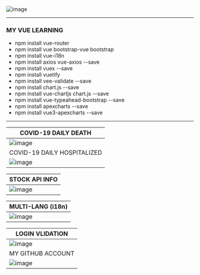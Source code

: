

![image](https://user-images.githubusercontent.com/40432032/145327577-b3902445-404a-4b2f-966b-283a8718c5dc.png)

<hr>

<H3>MY VUE LEARNING</H3>
<https://vuejs.org/>

<ul>
  <li>
    npm install vue-router
  </li>
    <li>
    npm install vue bootstrap-vue bootstrap
  </li>
    <li>
    npm install vue-i18n
  </li>
  <li>
    npm install axios vue-axios --save
  </li>  
  <li>
    npm install vuex --save
  </li>
  <li>
    npm install vuetify
  </li>
  <li>
    npm install vee-validate --save
  </li>
  <li>
   npm install chart.js --save
  </li>
  <li>
    npm install vue-chartjs chart.js --save
  </li>
  <li>
    npm install vue-typeahead-bootstrap --save
  </li>
  <li>
    npm install apexcharts --save
  </li>
  <li>
    npm install vue3-apexcharts --save
  </li>
</ul>


<hr>


| COVID-19 DAILY DEATH |
|-------|
| ![image](https://user-images.githubusercontent.com/40432032/145331064-39a365c3-e345-4186-8ff5-0149691669a0.png)  |
| COVID-19 DAILY HOSPITALIZED |
| ![image](https://user-images.githubusercontent.com/40432032/145331038-b65dc1b7-28d5-498d-acae-8cfe5c535bdf.png)  |


| STOCK API INFO |
|-------|
| ![image](https://user-images.githubusercontent.com/40432032/145330202-084baf07-0ada-408d-9c2b-f3b02a276538.png)  |


| MULTI-LANG (i18n) |
|-------|
| ![image](https://user-images.githubusercontent.com/40432032/145330442-f9eee439-eb8e-4ae7-85bc-948567d6a712.png)   |



| LOGIN VLIDATION |
|-------|
| ![image](https://user-images.githubusercontent.com/40432032/145330820-3273efaa-5453-4fe9-a18e-ad90f3883278.png)  |
| MY GITHUB ACCOUNT |
| ![image](https://user-images.githubusercontent.com/40432032/145330723-cdd5e1f1-a8cf-42f5-8cc1-19312d5cc73a.png)  |




